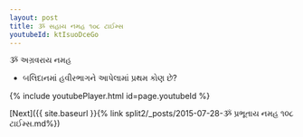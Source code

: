 ```yaml
---
layout: post
title: ૐ સહાય નમહ ૧૦૮ ટાઈમ્સ
youtubeId: ktIsuoDceGo
---
```

 
 
 ૐ અગ્રવરાય નમહ  
 
 -  બલિદાનમાં હવીરભાગને આપેલામાં પ્રથમ કોણ છે? 
 
  
 
  
 
 
 
 
 
 


{% include youtubePlayer.html id=page.youtubeId %}
 
[Next]({{ site.baseurl }}{% link  split2/_posts/2015-07-28-ૐ પ્રભૂતાય નમહ ૧૦૮ ટાઈમ્સ.md%})
 
